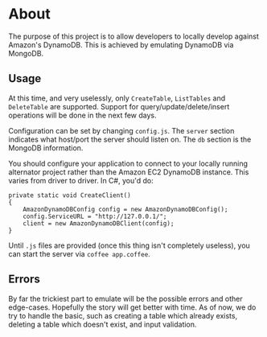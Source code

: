 # About
The purpose of this project is to allow developers to locally develop against Amazon's DynamoDB. This is achieved by emulating DynamoDB via MongoDB.

## Usage
At this time, and very uselessly, only `CreateTable`, `ListTables` and `DeleteTable` are supported. Support for query/update/delete/insert operations will be done in the next few days.

Configuration can be set by changing `config.js`. The `server` section indicates what host/port the server should listen on. The `db` section is the MongoDB information.

You should configure your application to connect to your locally running alternator project rather than the Amazon EC2 DynamoDB instance. This varies from driver to driver. In C#, you'd do:

	private static void CreateClient()
	{
  		AmazonDynamoDBConfig config = new AmazonDynamoDBConfig();
  		config.ServiceURL = "http://127.0.0.1/";
  		client = new AmazonDynamoDBClient(config);
	}     

Until `.js` files are provided (once this thing isn't completely useless), you can start the server via `coffee app.coffee`.

## Errors
By far the trickiest part to emulate will be the possible errors and other edge-cases. Hopefully the story will get better with time. As of now, we do try to handle the basic, such as creating a table which already exists, deleting a table which doesn't exist, and input validation.